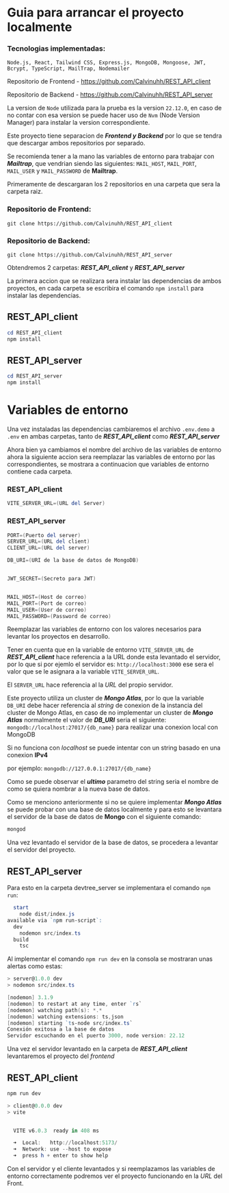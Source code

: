 # Guia para arrancar el proyecto localmente

### Tecnologias implementadas:

`Node.js, React, Tailwind CSS, Express.js, MongoDB, Mongoose, JWT, Bcrypt, TypeScript, MailTrap, Nodemailer`

Repositorio de Frontend - https://github.com/Calvinuhh/REST_API_client

Repositorio de Backend - https://github.com/Calvinuhh/REST_API_server

La version de `Node` utilizada para la prueba es la version `22.12.0`, en caso de no contar con esa version se puede hacer uso de `Nvm` (Node Version Manager) para instalar la version correspondiente.

Este proyecto tiene separacion de **_Frontend y Backend_** por lo que se tendra que descargar ambos repositorios por separado.

Se recomienda tener a la mano las variables de entorno para trabajar con **_Mailtrap_**, que vendrian siendo las siguientes: `MAIL_HOST`, `MAIL_PORT`, `MAIL_USER` y `MAIL_PASSWORD` de **Mailtrap**.

Primeramente de descargaran los 2 repositorios en una carpeta que sera la carpeta raiz.

### Repositorio de Frontend:

```
git clone https://github.com/Calvinuhh/REST_API_client
```

### Repositorio de Backend:

```
git clone https://github.com/Calvinuhh/REST_API_server
```

Obtendremos 2 carpetas: **_REST_API_client_** y **_REST_API_server_**

La primera accion que se realizara sera instalar las dependencias de ambos proyectos, en cada carpeta se escribira el comando `npm install` para instalar las dependencias.

## REST_API_client

```powershell
cd REST_API_client
npm install
```

## REST_API_server

```powershell
cd REST_API_server
npm install
```

# Variables de entorno

Una vez instaladas las dependencias cambiaremos el archivo `.env.demo` a `.env` en ambas carpetas, tanto de **_REST_API_client_** como **_REST_API_server_**

Ahora bien ya cambiamos el nombre del archivo de las variables de entorno ahora la siguiente accion sera reemplazar las variables de entorno por las correspondientes, se mostrara a continuacion que variables de entorno contiene cada carpeta.

### REST_API_client

```powershell
VITE_SERVER_URL=(URL del Server)
```

### REST_API_server

```powershell
PORT=(Puerto del server)
SERVER_URL=(URL del client)
CLIENT_URL=(URL del server)

DB_URI=(URI de la base de datos de MongoDB)


JWT_SECRET=(Secreto para JWT)


MAIL_HOST=(Host de correo)
MAIL_PORT=(Port de correo)
MAIL_USER=(User de correo)
MAIL_PASSWORD=(Password de correo)
```

Reemplazar las variables de entorno con los valores necesarios para levantar los proyectos en desarrollo.

Tener en cuenta que en la variable de entorno `VITE_SERVER_URL` de **_REST_API_client_** hace referencia a la URL donde esta levantado el servidor, por lo que si por ejemlo el servidor es: `http://localhost:3000` ese sera el valor que se le asignara a la variable `VITE_SERVER_URL`.

El `SERVER_URL` hace referencia al la _URL_ del propio servidor.

Este proyecto utiliza un cluster de **_Mongo Atlas_**, por lo que la variable `DB_URI` debe hacer referencia al _string_ de conexion de la instancia del cluster de Mongo Atlas, en caso de no implementar un cluster de **_Mongo Atlas_** normalmente el valor de **_DB_URI_** seria el siguiente: `mongodb://localhost:27017/{db_name}` para realizar una conexion local con MongoDB

Si no funciona con _localhost_ se puede intentar con un string basado en una conexion **IPv4**

por ejemplo: `mongodb://127.0.0.1:27017/{db_name}`

Como se puede observar el **_ultimo_** parametro del string seria el nombre de como se quiera nombrar a la nueva base de datos.

Como se menciono anteriormente si no se quiere implementar **_Mongo Atlas_** se puede probar con una base de datos localmente y para esto se levantara el servidor de la base de datos de **Mongo** con el siguiente comando:

```powershell
mongod
```

Una vez levantado el servidor de la base de datos, se procedera a levantar el servidor del proyecto.

## REST_API_server

Para esto en la carpeta devtree_server se implementara el comando `npm run`:

```powershell
  start
    node dist/index.js
available via `npm run-script`:
  dev
    nodemon src/index.ts
  build
    tsc
```

Al implementar el comando `npm run dev` en la consola se mostraran unas alertas como estas:

```powershell
> server@1.0.0 dev
> nodemon src/index.ts

[nodemon] 3.1.9
[nodemon] to restart at any time, enter `rs`
[nodemon] watching path(s): *.*
[nodemon] watching extensions: ts,json
[nodemon] starting `ts-node src/index.ts`
Conexión exitosa a la base de datos
Servidor escuchando en el puerto 3000, node version: 22.12
```

Una vez el servidor levantado en la carpeta de **_REST_API_client_** levantaremos el proyecto del _frontend_

## REST_API_client

```powershell
npm run dev
```

```powershell
> client@0.0.0 dev
> vite


  VITE v6.0.3  ready in 408 ms

  ➜  Local:   http://localhost:5173/
  ➜  Network: use --host to expose
  ➜  press h + enter to show help
```

Con el servidor y el cliente levantados y si reemplazamos las variables de entorno correctamente podremos ver el proyecto funcionando en la _URL_ del Front.
